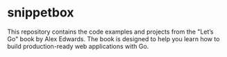 # snippetbox
This repository contains the code examples and projects from the "Let’s Go" book by Alex Edwards. 
The book is designed to help you learn how to build production-ready web applications with Go.
